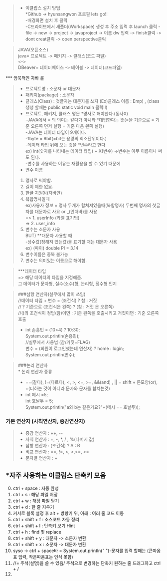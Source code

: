 > - 이클립스 설치 방법  
*Github -> hyunsangwon 프로필 lets go!!  
-배경화면 설치 후 클릭   
-C드라이브에서 새폴더(Workspace) 생성 후 주소 입력 후 launch 클릭
-file -> new -> project -> javaproject -> 이름 dw 입력 -> finish클릭 -> dont creat클릭 -> open perspective클릭   

>JAVA(오픈소스)  
java= 프로젝트 -> 패키지 -> 클래스(코드 파일)   
<->  
DBeaver= 데이터베이스 -> 테이블 -> 데이터(코드파일)  

*** 암묵적인 자바 룰
>- 프로젝트명 : 소문자 or 대문자  
>- 패키지(package) : 소문자  
>- 클래스(Class) : 첫글자는 대문자를 쓰자 (Ex)클래스 이름 : Emp) , (class 생성 할때는 public static void main 클릭!!)  
>- 프로젝트, 패키지, 클래스 명은 *명사로 해야한다.(동사X)   
-JAVA에서 = 의 의미는 같다가 아니라 *대입한다는 뜻(=을 기준으로 = 기준 오른쪽 먼저 실행 = 기준 다음 왼쪽 실행)  
-JAVA는 데이터 타입이 9개이다.  
-1byte = 8bit(=bit는 용량의 최소단위이다.)  
-데이터 타입 뒤에 오는 것을 *변수라고 한다  
ex) int(숫자를 나타내는 데이터 타입) + X(변수) ->변수는 아무 이름이나 써도 된다.  
-변수를 사용하는 이유는 재활용을 할 수 있기 때문에  
>- 변수 이름  
>1. 명사로 써야함.  
>2. 길이 제한 없음.  
>3. 한글 지원됨(자바만)
>4. 복합명사일때  
ex)사용자 정보 = 명사 두개가 합쳐져있을때(복합명사) 두번째 명사의 첫글자를 대문자로 사요 or _(언더바)를 사용   
=> 1. userInfo (카멜 표기법)  
=> 2. user_info  
>5. 변수는 소문자 사용  
BUT) **대문자 사용할 때   
-상수값(정해져 있는값)을 표기할 때는 대문자 사용  
ex) (파이) double PI = 3.14  
>6. 변수이름은 중복 불가능  
>7. 변수는 의미있는 이름으로 해야함.

>***데이터 타입  
=> 해당 데이터의 타입을 지정해줌.  
그 데이터가 문자형, 실수(소수)형, 논리형, 정수형 인지

> ###삼항 연산자(실무에서 많이 쓰임)  
//데이터 타입 + 변수 = (조건식) ? 참 : 거짓   
		// ? 기준으로 (조건식은 왼쪽) ? (참 : 거짓 은 오른쪽)  
		//()의 조건식이 정답(참)이면 : 기준 왼쪽을 호출시키고 거짓이면 : 기준 오른쪽 호출  
>- int 손흥민 = (10>4) ? 10:30;   
				System.out.println(손흥민);  
		//실무에서 사용법 (참/거짓=FLAG)  
	    변수 = (회원이 로그인했는데 연산자) ? home : login;  
		System.out.println(변수);  

>###논리 연산자  
		* 논리 연산자 종류     
>- ==(같다), !=(다르다), <, >, <=, >=, &&(and) , || = shift + 돈모양(or),  
		+(더하는 것이 아니라 문자와 문자를 합치는것)  
>- int 메시 =5;  
		int 호날두 = 5;  
		System.out.println("a와 b는 같은가요?"+(메시 == 호날두));  

### 기본 연산자 (사칙연산자, 증감연산자)  
>- 증감 연산자 : ++, --   
>- 사칙 연산자 :  +, -, *, / , %(나머지 값)   
>- 삼항 연산자 : (조건식) ? A : B  
>- 비교 연산자 : ==, !=, >, <,>=, <=  
>- 문자열 연산자 : +   
  
## *자주 사용하는 이클립스 단축키 모음
0. ctrl + space : 자동 완성
1. ctrl + s : 해당 파일 저장
2. ctrl + w : 해당 파일 닫기
3. ctrl + d : 한 줄 지우기
4. 커서로 블록 설정 후 alt + 방향키 위, 아래 : 여러 줄 코드 이동
5. ctrl + shift + f : 소스코드 자동 정리
6. ctrl + shift + l : 단축키 보기 Hint
7. ctrl + h : find 및 replace
8. ctrl + shift + y : 대문자 -> 소문자 변환
9. ctrl + shift + x : 소문자 -> 대문자 변환  
10. syso -> ctrl + space바 = System.out.println(" ")-문자를 입력 할때는 (큰따옴표 입력, 작은따옴표는 인식 못함)  
11. //= 주석(설명)을 쓸 수 있음/ 주석으로 변경하는 단축키 원하는 줄 드래그하고 ctrl + /  
12.